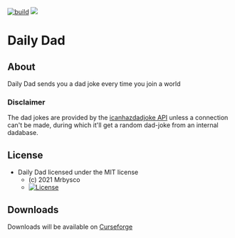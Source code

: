 [![build](https://github.com/Mrbysco/DailyDad/actions/workflows/build.yml/badge.svg)](https://github.com/Mrbysco/DailyDad/actions/workflows/build.yml) [![](http://cf.way2muchnoise.eu/versions/559851.svg)](https://www.curseforge.com/minecraft/mc-mods/daily-dad)

# Daily Dad #

## About ##
Daily Dad sends you a dad joke every time you join a world

### Disclaimer ###
The dad jokes are provided by the [icanhazdadjoke API](https://icanhazdadjoke.com/) unless a connection can't be made, 
during which it'll get a random dad-joke from an internal dadabase.

## License ##
* Daily Dad licensed under the MIT license
  - (c) 2021 Mrbysco
  - [![License](https://img.shields.io/badge/License-MIT-red.svg?style=flat)](http://opensource.org/licenses/MIT)

## Downloads ##
Downloads will be available on [Curseforge](https://www.curseforge.com/minecraft/mc-mods/daily-dad)